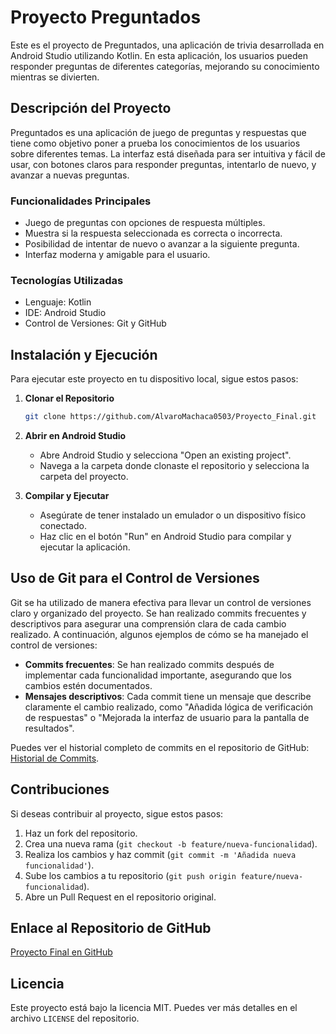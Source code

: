 # Proyecto Preguntados

Este es el proyecto de Preguntados, una aplicación de trivia desarrollada en Android Studio utilizando Kotlin. En esta aplicación, los usuarios pueden responder preguntas de diferentes categorías, mejorando su conocimiento mientras se divierten.

## Descripción del Proyecto

Preguntados es una aplicación de juego de preguntas y respuestas que tiene como objetivo poner a prueba los conocimientos de los usuarios sobre diferentes temas. La interfaz está diseñada para ser intuitiva y fácil de usar, con botones claros para responder preguntas, intentarlo de nuevo, y avanzar a nuevas preguntas.

### Funcionalidades Principales
- Juego de preguntas con opciones de respuesta múltiples.
- Muestra si la respuesta seleccionada es correcta o incorrecta.
- Posibilidad de intentar de nuevo o avanzar a la siguiente pregunta.
- Interfaz moderna y amigable para el usuario.

### Tecnologías Utilizadas
- Lenguaje: Kotlin
- IDE: Android Studio
- Control de Versiones: Git y GitHub

## Instalación y Ejecución

Para ejecutar este proyecto en tu dispositivo local, sigue estos pasos:

1. **Clonar el Repositorio**
   ```bash
   git clone https://github.com/AlvaroMachaca0503/Proyecto_Final.git
   ```

2. **Abrir en Android Studio**
   - Abre Android Studio y selecciona "Open an existing project".
   - Navega a la carpeta donde clonaste el repositorio y selecciona la carpeta del proyecto.

3. **Compilar y Ejecutar**
   - Asegúrate de tener instalado un emulador o un dispositivo físico conectado.
   - Haz clic en el botón "Run" en Android Studio para compilar y ejecutar la aplicación.

## Uso de Git para el Control de Versiones

Git se ha utilizado de manera efectiva para llevar un control de versiones claro y organizado del proyecto. Se han realizado commits frecuentes y descriptivos para asegurar una comprensión clara de cada cambio realizado. A continuación, algunos ejemplos de cómo se ha manejado el control de versiones:

- **Commits frecuentes**: Se han realizado commits después de implementar cada funcionalidad importante, asegurando que los cambios estén documentados.
- **Mensajes descriptivos**: Cada commit tiene un mensaje que describe claramente el cambio realizado, como "Añadida lógica de verificación de respuestas" o "Mejorada la interfaz de usuario para la pantalla de resultados".

Puedes ver el historial completo de commits en el repositorio de GitHub: [Historial de Commits](https://github.com/AlvaroMachaca0503/Proyecto_Final/commits/main).

## Contribuciones

Si deseas contribuir al proyecto, sigue estos pasos:

1. Haz un fork del repositorio.
2. Crea una nueva rama (`git checkout -b feature/nueva-funcionalidad`).
3. Realiza los cambios y haz commit (`git commit -m 'Añadida nueva funcionalidad'`).
4. Sube los cambios a tu repositorio (`git push origin feature/nueva-funcionalidad`).
5. Abre un Pull Request en el repositorio original.

## Enlace al Repositorio de GitHub

[Proyecto Final en GitHub](https://github.com/AlvaroMachaca0503/Proyecto_Final)

## Licencia
Este proyecto está bajo la licencia MIT. Puedes ver más detalles en el archivo `LICENSE` del repositorio.
